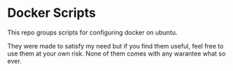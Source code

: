 # Docker Scripts

This repo groups scripts for configuring docker on ubuntu.

They were made to satisfy my need but if you find them useful, feel free to use them at your own risk. None of them comes with any warantee what so ever.

